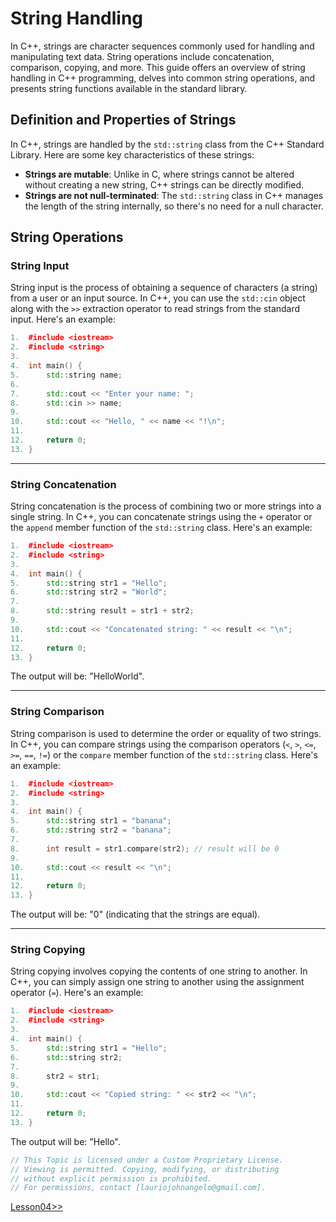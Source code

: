 # String Handling 
In C++, strings are character sequences commonly used for handling and manipulating text data. String operations include concatenation, comparison, copying, and more. This guide offers an overview of string handling in C++ programming, delves into common string operations, and presents string functions available in the standard library.

## Definition and Properties of Strings
In C++, strings are handled by the `std::string` class from the C++ Standard Library. Here are some key characteristics of these strings:

- **Strings are mutable**: Unlike in C, where strings cannot be altered without creating a new string, C++ strings can be directly modified.
- **Strings are not null-terminated**: The `std::string` class in C++ manages the length of the string internally, so there's no need for a null character.

## String Operations
### String Input
String input is the process of obtaining a sequence of characters (a string) from a user or an input source. In C++, you can use the `std::cin` object along with the `>>` extraction operator to read strings from the standard input. Here's an example:
```cpp
1.  #include <iostream>
2.  #include <string>
3.
4.  int main() {
5.      std::string name;
6.
7.      std::cout << "Enter your name: ";
8.      std::cin >> name;
9.
10.     std::cout << "Hello, " << name << "!\n";
11.
12.     return 0;
13. }
```
---
### String Concatenation
String concatenation is the process of combining two or more strings into a single string. In C++, you can concatenate strings using the `+` operator or the `append` member function of the `std::string` class. Here's an example:
```cpp
1.  #include <iostream>
2.  #include <string>
3.
4.  int main() {
5.      std::string str1 = "Hello";
6.      std::string str2 = "World";
7.
8.      std::string result = str1 + str2;
9.
10.     std::cout << "Concatenated string: " << result << "\n";
11.
12.     return 0;
13. }
```
The output will be: "HelloWorld".

---
### String Comparison
String comparison is used to determine the order or equality of two strings. In C++, you can compare strings using the comparison operators (`<`, `>`, `<=`, `>=`, `==`, `!=`) or the `compare` member function of the `std::string` class. Here's an example:
```cpp
1.  #include <iostream>
2.  #include <string>
3.
4.  int main() {
5.      std::string str1 = "banana";
6.      std::string str2 = "banana";
7.
8.      int result = str1.compare(str2); // result will be 0
9.
10.     std::cout << result << "\n";
11.
12.     return 0;
13. }
```
The output will be: "0" (indicating that the strings are equal).

---
### String Copying
String copying involves copying the contents of one string to another. In C++, you can simply assign one string to another using the assignment operator (`=`). Here's an example:
```cpp
1.  #include <iostream>
2.  #include <string>
3.
4.  int main() {
5.      std::string str1 = "Hello";
6.      std::string str2;
7.
8.      str2 = str1;
9.
10.     std::cout << "Copied string: " << str2 << "\n";
11.
12.     return 0;
13. }
```
The output will be: "Hello".

```cpp
// This Topic is licensed under a Custom Proprietary License.
// Viewing is permitted. Copying, modifying, or distributing
// without explicit permission is prohibited.
// For permissions, contact [lauriojohnangelo@gmail.com].
```

[Lesson04>>](/Lesson04/Topic01.md)

